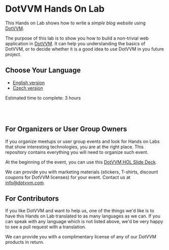# DotVVM Hands On Lab

This Hands on Lab shows how to write a *simple blog website* using [DotVVM](https://github.com/riganti/dotvvm). 

The purpose of this lab is to show you how to build a non-trivial web application in [DotVVM](https://github.com/riganti/dotvvm). It can help you understanding the basics of DotVVM, or to decide whether it is a good idea to use DotVVM in you future project.

## Choose Your Language

* [English version](en/00.md)
* [Czech version](cs/00.md)

Estimated time to complete: 3 hours

<br />
<br />

## For Organizers or User Group Owners

If you organize meetups or user group events and look for Hands on Labs that show interesting technologies, you are at the right place. This repository contains everything you will need to organize such event. 

At the beginning of the event, you can use this [DotVVM HOL Slide Deck](DotVVM_HOL_slides.pptx). 

We can provide you with marketing materials (stickers, T-shirts, discount coupons for DotVVM licenses) for your event. Contact us at [info@dotvvm.com](mailto:info@dotvvm.com). 


## For Contributors

If you like DotVVM and want to help us, one of the things we'd like is to have this Hands on Lab translated to as many languages as we can. If you can speak with any language which is not listed above, we'd be very happy to see a pull request with a translation. 

We can provide you with a complimentary license of any of our DotVVM products in return.
